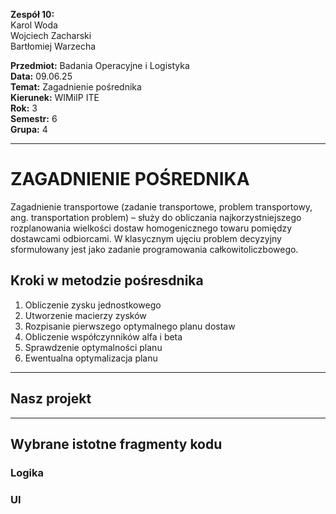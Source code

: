 **Zespół 10:**  
Karol Woda  
Wojciech Zacharski  
Bartłomiej Warzecha  

**Przedmiot:** Badania Operacyjne i Logistyka  
**Data:** 09.06.25  
**Temat:** Zagadnienie pośrednika  
**Kierunek:** WIMiIP ITE  
**Rok:** 3  
**Semestr:** 6  
**Grupa:** 4  

---

# ZAGADNIENIE POŚREDNIKA

Zagadnienie transportowe (zadanie transportowe, problem transportowy, ang. transportation problem) – służy do obliczania najkorzystniejszego rozplanowania wielkości dostaw homogenicznego towaru pomiędzy dostawcami odbiorcami. W klasycznym ujęciu problem decyzyjny sformułowany jest jako zadanie programowania całkowitoliczbowego.

## Kroki w metodzie pośresdnika

1. Obliczenie zysku jednostkowego
2. Utworzenie macierzy zysków
3. Rozpisanie pierwszego optymalnego planu dostaw
4. Obliczenie współczynników alfa i beta
5. Sprawdzenie optymalności planu
6. Ewentualna optymalizacja planu
---

## Nasz projekt
---

## Wybrane istotne fragmenty kodu


### Logika 


### UI

